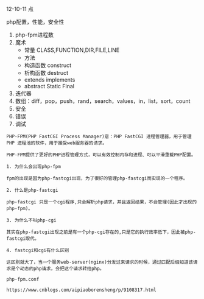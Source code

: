 12-10-11 点



php配置，性能，安全性

1.  php-fpm进程数
2. 魔术
   - 常量 CLASS,FUNCTION,DIR,FILE,LINE
   - 方法
   - 构造函数 construct
   - 析构函数 destruct
   - extends implements
   - abstract Static Final
3. 迭代器
4. 数组：diff，pop，push，rand，search，values，in，list，sort，count
5. 安全
6. 错误
7. 调试

```
PHP-FPM(PHP FastCGI Process Manager)意：PHP FastCGI 进程管理器，用于管理PHP 进程池的软件，用于接受web服务器的请求。

PHP-FPM提供了更好的PHP进程管理方式，可以有效控制内存和进程、可以平滑重载PHP配置。

1. 为什么会出现php-fpm

fpm的出现是因为php-fastcgi出现，为了很好的管理php-fastcgi而实现的一个程序。

2. 什么是php-fastcgi

php-fastcgi 只是一个cgi程序,只会解析php请求，并且返回结果，不会管理(因此才出现的php-fpm)。

3. 为什么不叫php-cgi

其实在php-fastcgi出现之前是有一个php-cgi存在的,只是它的执行效率低下，因此被php-fastcgi取代。

4. fastcgi和cgi有什么区别

这区别就大了，当一个服务web-server(nginx)分发过来请求的时候，通过匹配后缀知道该请求是个动态的php请求，会把这个请求转给php。

php-fpm.conf

https://www.cnblogs.com/aipiaoborensheng/p/9108317.html
```

